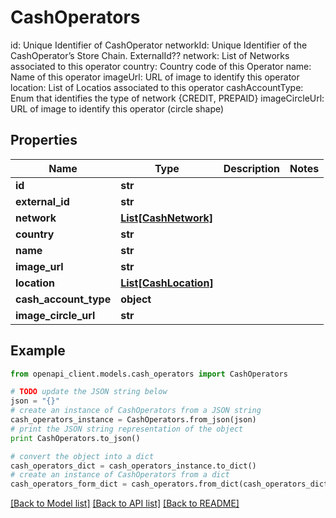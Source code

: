 # CashOperators

id: Unique Identifier of CashOperator  networkId: Unique Identifier of the CashOperator’s Store Chain.  ExternalId??  network: List of Networks associated to this operator  country: Country code of this Operator  name: Name of this operator  imageUrl: URL of image to identify this operator  location: List of Locatios associated to this operator  cashAccountType:  Enum that identifies the type of network {CREDIT, PREPAID}   imageCircleUrl: URL of image to identify this operator (circle shape)

## Properties
Name | Type | Description | Notes
------------ | ------------- | ------------- | -------------
**id** | **str** |  | 
**external_id** | **str** |  | 
**network** | [**List[CashNetwork]**](CashNetwork.md) |  | 
**country** | **str** |  | 
**name** | **str** |  | 
**image_url** | **str** |  | 
**location** | [**List[CashLocation]**](CashLocation.md) |  | 
**cash_account_type** | **object** |  | 
**image_circle_url** | **str** |  | 

## Example

```python
from openapi_client.models.cash_operators import CashOperators

# TODO update the JSON string below
json = "{}"
# create an instance of CashOperators from a JSON string
cash_operators_instance = CashOperators.from_json(json)
# print the JSON string representation of the object
print CashOperators.to_json()

# convert the object into a dict
cash_operators_dict = cash_operators_instance.to_dict()
# create an instance of CashOperators from a dict
cash_operators_form_dict = cash_operators.from_dict(cash_operators_dict)
```
[[Back to Model list]](../README.md#documentation-for-models) [[Back to API list]](../README.md#documentation-for-api-endpoints) [[Back to README]](../README.md)


